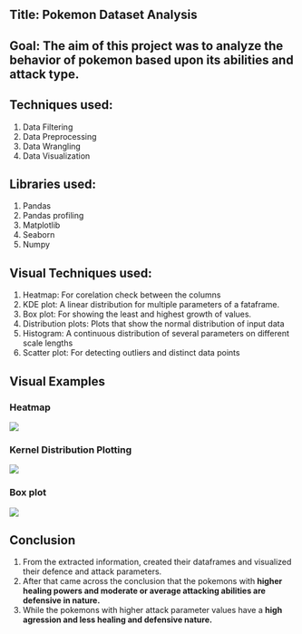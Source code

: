 ## Title: Pokemon Dataset Analysis
## Goal: The aim of this project was to analyze the behavior of pokemon based upon its abilities and attack type.

## Techniques used:
1. Data Filtering
2. Data Preprocessing
3. Data Wrangling
4. Data Visualization

## Libraries used:
1. Pandas
2. Pandas profiling
3. Matplotlib
4. Seaborn
5. Numpy

## Visual Techniques used: 
1. Heatmap: For corelation check between the columns
2. KDE plot: A linear distribution for multiple parameters of a fataframe.
3. Box plot: For showing the least and highest growth of values.
4. Distribution plots: Plots that show the normal distribution of input data
5. Histogram: A continuous distribution of several parameters on different scale lengths
6. Scatter plot: For detecting outliers and distinct data points

## Visual Examples
### Heatmap
<img src = "https://github.com/PiyushBL45t/ML-Crate/blob/main/Pokemon%20Data%20Analysis/Images/Heatmap.png"/>

### Kernel Distribution Plotting
<img src = "https://github.com/PiyushBL45t/ML-Crate/blob/main/Pokemon%20Data%20Analysis/Images/KDE%20Plot.png"/>

### Box plot
<img src = "https://github.com/PiyushBL45t/ML-Crate/blob/main/Pokemon%20Data%20Analysis/Images/Box%20plot.png"/>

## Conclusion
1. From the extracted information, created their dataframes and visualized their defence and attack parameters.
2. After that came across the conclusion that the pokemons with **higher healing powers and moderate or average attacking abilities are defensive in nature.**
3. While the pokemons with higher attack parameter values have a **high agression and less healing and defensive nature.**

